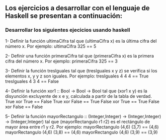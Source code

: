 ## Los ejercicios a desarrollar con el lenguaje de Haskell se presentan a continuación:

### Desarrollar los siguientes ejecicios usando haskell

1- Definir la función ultimaCifra tal que (ultimaCifra x) es la última cifra del número x. Por ejemplo:
ultimaCifra 325 == 5

2- Definir una función primeraCifra tal que (primeraCifra x) es la primera cifra del número x. Por ejemplo:
primeraCifra 325 == 3

3- Definir la función tresIguales tal que (tresIguales x y z) se verifica si los elementos x, y y z son iguales. Por ejemplo:
tresIguales 4 4 4 == True
tresIguales 4 3 4 == False

4- Definir la función xor1 :: Bool -> Bool -> Bool  tal que (xor1 x y) es la disyunción excluyente de x e y, calculada a partir de la tabla de verdad.
True xor True == False 
True xor False == True 
False xor True == True 
False xor False == False

5- Definir la función mayorRectangulo :: (Integer,Integer) -> (Integer,Integer) -> (Integer,Integer) tal que (mayorRectangulo r1 r2) es el rectángulo de mayor área entre  r1 y r2. Por ejemplo:
 mayorRectangulo (4,6) (3,7) == (4,6) 
mayorRectangulo (4,6) (3,8) == (4,6) 
mayorRectangulo (4,6) (3,9) == (3,9)
